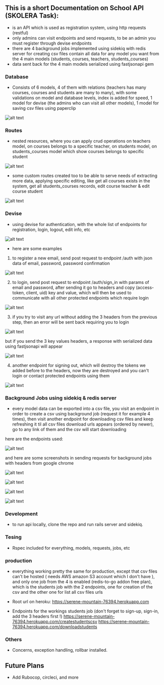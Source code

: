 ## This is a short Documentation on School API (SKOLERA Task):
- is an API which is used as registration system, using http requests (restful)
- only admins can visit endpoints and send requests, to be an admin you must register through devise endpoints
- there are 4 background jobs implemented using sidekiq with redis server for creating csv files contain all data for any model you want from the 4 main models (students, courses, teachers, students_courses)
- data sent back for the 4 main models serialized using fastjsonapi gem 
### Database
- Consists of 6 models, 4 of them with relations (teachers has many courses, courses and students are many to many), with some validations on model and database levels, index is added for speed, 1 model for devise (the admins who can visit all other models), 1 model for saving csv files using paperclip 

![alt text](https://res.cloudinary.com/elta3lab/image/upload/v1560632464/Screenshot_from_2019-06-15_22-58-42.png)

###  Routes
- nested resources, where you can apply crud operations on teachers model, on courses belongs to a specific teacher, on students model, on students_courses model which show courses belongs to specific student

![alt text](https://res.cloudinary.com/elta3lab/image/upload/v1560633716/Screenshot_from_2019-06-15_23-21-28.png)

- some custom routes created too to be able to serve needs of extracting more data, applying specific editing, like get all courses exists in the system, get all students_courses records, edit course teacher & edit course student

![alt text](https://res.cloudinary.com/elta3lab/image/upload/v1560634175/Screenshot_from_2019-06-15_23-29-19.png)

### Devise
- using devise for authentication, with the whole list of endpoints for registration, login, logout, edit info, etc

![alt text](https://res.cloudinary.com/elta3lab/image/upload/v1560634421/Screenshot_from_2019-06-15_23-32-22.png)

- here are some examples
1) to register a new email, send post request to endpoint /auth with json data of email, password, password confirmation

![alt text](https://res.cloudinary.com/elta3lab/image/upload/v1560634934/Screenshot_from_2019-06-15_23-41-37.png)

2) to login, send post request to endpoint /auth/sign_in with params of email and password, after sending it go to headers and copy (access-token, client, uid) key and value, which will then be used to communicate with all other protected endpoints which require login

![alt text](https://res.cloudinary.com/elta3lab/image/upload/v1560635209/Screenshot_from_2019-06-15_23-46-28.png)

3) if you try to visit any url without adding the 3 headers from the previous step, then an error will be sent back requiring you to login

![alt text](https://res.cloudinary.com/elta3lab/image/upload/v1560635867/Screenshot_from_2019-06-15_23-57-34.png)

but if you send the 3 key values headers, a response with serialized data using fastjsonapi will appear

![alt text](https://res.cloudinary.com/elta3lab/image/upload/v1560635897/Screenshot_from_2019-06-15_23-57-01.png)

4) another endpoint for signing out, which will destroy the tokens we added before to the headers, now they are destroyed and you can't login or contact protected endpoints using them

![alt text](https://res.cloudinary.com/elta3lab/image/upload/v1560636269/Screenshot_from_2019-06-16_00-02-56.png)

### Background Jobs using sidekiq & redis server

- every model data can be exported into a csv file, you visit an endpoint in order to create a csv using background job (request it for example 4 times), then visit another endpoint for downloading csv files and keep refreshing it til all csv files download urls appears (ordered by newer), go to any link of them and the csv will start downloading

here are the endpoints used:

![alt text](https://res.cloudinary.com/elta3lab/image/upload/v1560636608/Screenshot_from_2019-06-16_00-09-32.png)

and here are some screenshots in sending requests for background jobs with headers from google chrome

![alt text](https://res.cloudinary.com/elta3lab/image/upload/v1560636811/Screenshot_from_2019-06-16_00-13-07.png)

![alt text](https://res.cloudinary.com/elta3lab/image/upload/v1560637016/Screenshot_from_2019-06-16_00-13-49.png)

![alt text](https://res.cloudinary.com/elta3lab/image/upload/v1560637058/Screenshot_from_2019-06-16_00-17-11.png)

![alt text](https://res.cloudinary.com/elta3lab/image/upload/v1560637063/Screenshot_from_2019-06-16_00-17-23.png)

### Development

- to run api locally, clone the repo and run rails server and sidekiq.

### Tesing

- Rspec included for everything, models, requests, jobs, etc

### production

- everything working pretty the same for production, except that csv files can't be hosted ( needs AWS amazon S3 account which I don't have ), and only one job from the 4 is enabled (redis-to-go addon free plan), which is the students job with the 2 endpoints, one for creation of the csv and the other one for list all csv files urls

- Root url on heroku: https://serene-mountain-76394.herokuapp.com
- Endpoints for the workings students job (don't forget to sign-up, sign-in, add the 3 headers first !)
https://serene-mountain-76394.herokuapp.com/createstudentscsv 
https://serene-mountain-76394.herokuapp.com/downloadstudents
      

### Others

- Concerns, exception handling, rollbar installed.

## Future Plans

- Add Rubocop, circleci, and more

